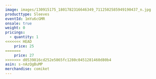 ```yaml
---
image: images/130915175_1801782316646349_7112502585949190437_n.jpg
producttype: Sleeves
eventId: 1mYu6cGMR
onsale: true
weight: 0
pricings:
  - quantity: 1
<<<<<<< HEAD
    price: 25
=======
    price: 27
>>>>>>> d0539816cd252e5865fc1280c0451281460d80b4
asin: s-nAzQgBuMP
merchandise: comiket
---
```

